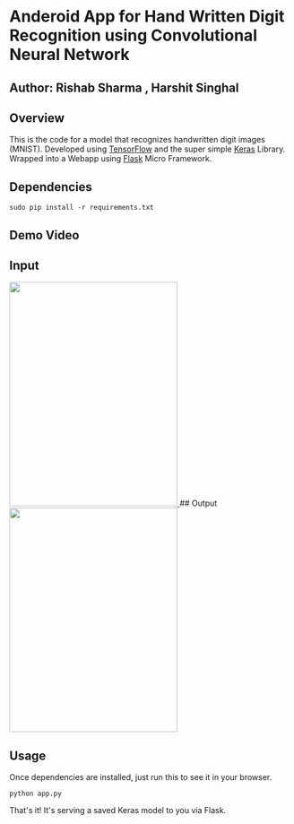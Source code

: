 # Anderoid App for Hand Written Digit Recognition using Convolutional Neural Network

## Author: Rishab Sharma , Harshit Singhal

## Overview

This is the code for a model that recognizes handwritten digit images (MNIST).  Developed using [TensorFlow](https://www.tensorflow.org/) and the super simple [Keras](http://keras.io/) Library. Wrapped into a Webapp using [Flask](http://flask.pocoo.org/) Micro Framework.

## Dependencies

```sudo pip install -r requirements.txt```
## Demo Video
## Input
<a href="https://www.youtube.com/watch?v=f-9PaJe8CPc&feature=youtu.be">
<img src="https://github.com/rishab-sharma/android_to_dl/blob/master/imag2.jpeg" data-canonical-src="https://github.com/rishab-sharma/android_to_dl/blob/master/imag2.jpeg" width="300" height="400" />
</a>
## Output
<a href="https://www.youtube.com/watch?v=f-9PaJe8CPc&feature=youtu.be">

<img src="https://github.com/rishab-sharma/android_to_dl/blob/master/imag1.jpeg" data-canonical-src="https://github.com/rishab-sharma/android_to_dl/blob/master/imag1.jpeg" width="300" height="400" />
</a>

## Usage

Once dependencies are installed, just run this to see it in your browser. 

```python app.py```

That's it! It's serving a saved Keras model to you via Flask. 
